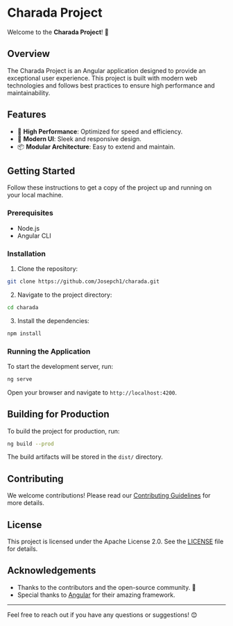 # Charada Project

Welcome to the **Charada Project**! 🎉

## Overview

The Charada Project is an Angular application designed to provide an exceptional user experience. This project is built with modern web technologies and follows best practices to ensure high performance and maintainability.

## Features

- 🚀 **High Performance**: Optimized for speed and efficiency.
- 🎨 **Modern UI**: Sleek and responsive design.
- 📦 **Modular Architecture**: Easy to extend and maintain.

## Getting Started

Follow these instructions to get a copy of the project up and running on your local machine.

### Prerequisites

- Node.js
- Angular CLI

### Installation

1. Clone the repository:
  ```bash
  git clone https://github.com/Josepch1/charada.git
  ```
2. Navigate to the project directory:
  ```bash
  cd charada
  ```
3. Install the dependencies:
  ```bash
  npm install
  ```

### Running the Application

To start the development server, run:
```bash
ng serve
```
Open your browser and navigate to `http://localhost:4200`.

## Building for Production

To build the project for production, run:
```bash
ng build --prod
```
The build artifacts will be stored in the `dist/` directory.

## Contributing

We welcome contributions! Please read our [Contributing Guidelines](CONTRIBUTING.md) for more details.

## License

This project is licensed under the Apache License 2.0. See the [LICENSE](LICENSE) file for details.

## Acknowledgements

- Thanks to the contributors and the open-source community. 🙏
- Special thanks to [Angular](https://angular.io/) for their amazing framework.

---

Feel free to reach out if you have any questions or suggestions! 😊
